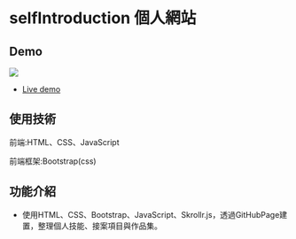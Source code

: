  # selfIntroduction 個人網站

## Demo

![](https://i.imgur.com/F8Wqy5K.gif)

- [Live demo](http://114.35.196.101:82/)

## 使用技術

前端:HTML、CSS、JavaScript

前端框架:Bootstrap(css)

## 功能介紹

- 使用HTML、CSS、Bootstrap、JavaScript、Skrollr.js，透過GitHubPage建置，整理個人技能、接案項目與作品集。


